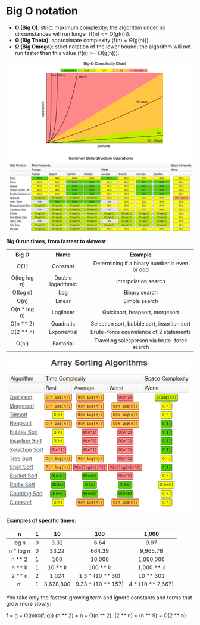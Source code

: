 # Big O notation

- **O (Big O)**: strict maximum complexity; the algorithm under no circumstances will run longer (f(n) <= O(g(n))).
- **Θ (Big Theta)**: approximate complexity (f(n) = Θ(g(n))).
- **Ω (Big Omega)**: strict notation of the lower bound; the algorithm will not run faster than this value (f(n) >= Ω(g(n))).

![big_o.png](https://raw.githubusercontent.com/kooznitsa/python_algorithms/main/images/big_o.png)

**Big O run times, from fastest to slowest:**

| Big O            | Name               | Example                                             |
| :---------------:| :----------------: | :-------------------------------------------------: |
| O(1)             | Constant           | Determining if a binary number is even or odd       |
| O(log log n)     | Double logarithmic | Interpolation search                                |
| O(log n)         | Log                | Binary search                                       |
| O(n)             | Linear             | Simple search                                       |
| O(n * log n)     | Loglinear          | Quicksort, heapsort, mergesort                      |
| O(n ** 2)        | Quadratic          | Selection sort, bubble sort, insertion sort         |
| O(2 ** n)        | Exponential        | Brute-force equivalence of 2 statements             |
| O(n!)            | Factorial          | Traveling salesperson via brute-force search        |

![array_sorting.png](https://raw.githubusercontent.com/kooznitsa/python_algorithms/main/images/array_sorting.png)

**Examples of specific times:**

| n         | 1     | 10               | 100                | 1,000             |
| :--------:| :---: | :--------------: | :----------------: | :---------------: |
| log n     | 0     | 3.32             | 6.64               | 9.97              |
| n * log n | 0     | 33.22            | 664.39             | 9,965.78          |
| n ** 2    | 1     | 100              | 10,000             | 1,000,000         |
| n ** k    | 1     | 10 ** k          | 100 ** k           | 1,000 ** k        |
| 2 ** n    | 2     | 1,024            | 1.3 * (10 ** 30)   | 10 ** 301         |
| n!        | 1     | 3,628,800        | 9.33 * (10 ** 157) | 4 * (10 ** 2,567) |

You take only the fastest-growing term and ignore constants and terms that grow more slowly:

f + g = O(max(f, g))
(n ** 2) + n = O(n ** 2), (2 ** n) + (n ** 9) = O(2 ** n)